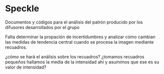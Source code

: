 # Speckle
Documentos y códigos para el análisis del patrón producido por los difusores desarrollados por el grupo

Falta determinar la propación de incertidumbres y analizar cómo cambian las medidas de tendencia central cuando se procesa la imagen mediante recuadros. 

¿cómo se hará el análisis sobre los recuadros? ¿tomamos recuadros pequeños hallamos la media de la intensidad ahí y asumimos que ese es su valor de intensidad?
